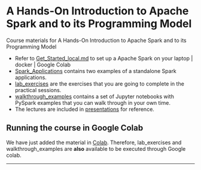 # A Hands-On Introduction to Apache Spark and to its Programming Model

Course materials for A Hands-On Introduction to Apache Spark and to its Programming Model

* Refer to [Get_Started_local.md](./Get_Started_local.md) to set up a Apache Spark on your laptop | docker | Google Colab
* [Spark_Applications](./Spark_Applications/) contains two examples of a standalone Spark applications.
* [lab_exercises](./lab_exercises) are the exercises that you are going to complete in the practical sessions.
* [walkthrough_examples](./walkthrough_examples/) contains a set of Jupyter notebooks with PySpark examples that you can walk through in your own time.
* The lectures are included in [presentations](./presentations/) for reference.

## Running the course in Google Colab

We have just added the material in [Colab](./Colab). Therefore, lab_exercises and walkthrough_examples are **also** available to be executed through Google colab.


-----
